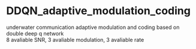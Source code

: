 # DDQN_adaptive_modulation_coding  
underwater communication adaptive modulation and coding based on double deep q network  
8 avaliable SNR, 3 avaliable modulation, 3 avaliable rate  
